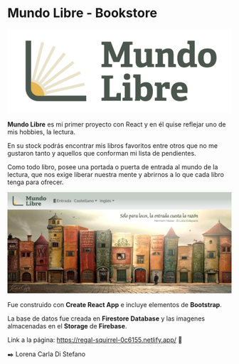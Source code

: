 # **Mundo Libre - Bookstore**
![Mundo Libre](./public/images/ML-green.png)

**Mundo Libre** es mi primer proyecto con React y en él quise reflejar uno de mis hobbies, la lectura.

En su stock podrás encontrar mis libros favoritos entre otros que no me gustaron tanto y aquellos que conforman mi lista de pendientes.

Como todo libro, posee una portada o puerta de entrada al mundo de la lectura, que nos exige liberar nuestra mente y abrirnos a lo que cada libro tenga para ofrecer.

![BookCity](./public/images/mundo_libre.JPG)

Fue construido con **Create React App** e incluye elementos de **Bootstrap**.

La base de datos fue creada en **Firestore Database** y las imagenes almacenadas en el **Storage** de **Firebase**.

Link a la página: https://regal-squirrel-0c6155.netlify.app/  🚀 


✒️ Lorena Carla Di Stefano












